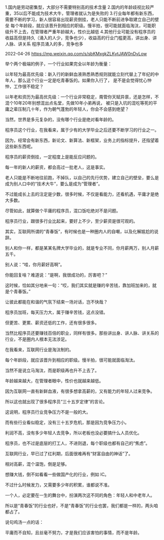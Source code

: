 
1.国内是劳动密集型，大部分不需要特别高的技术含量
2.国内的年龄歧视比较严重，35以后不能成为技术大牛，管理者就认为是失败的
3.行业每年都有新东西，需要不断的学习，新人很容易出现薪资倒挂，老人只能不断前进争取建立自己的壁垒
  每个年龄段，就应该晋升到相应的职级。慢半拍，很可能就面临淘汰，可能职级升不上去，在管理者严重年龄越大，性价比越低
4.其他行业可能没有程序员的收益高但是持久（涌入的人少，竞争也少），收益高的行业门槛更高，讲出身、讲人脉、讲关系
  程序员涌入的多，竞争也多

2022-04-26
https://mp.weixin.qq.com/s/sbKMxgkZLKytJAW0nDvLow


举个两个极端的例子，一个行业如果完全以年龄为衡量：

以年轻为最高优先级：新入行的新鲜血液熟悉熟悉规则就能立刻代替上了年纪的中年人，那么这个行业一定是吃青春饭的。如果你入行了，
是不是会觉得忧心忡忡，工作很不稳定？

以年老和资历为最高优先级：一个行业非常稳定，甭管你天赋异禀，还是怎样，不混个10年20年别想混出点名堂，先做10年小弟再说，
被只是入坑的混吃等死的平庸之辈压制几十年，作为朝气蓬勃的年轻人，你会不会感到绝望？

当然，世界是多元复杂的，没有哪个行业是绝对看年龄的。

程序员这个行业，在我看来，属于少有的大学毕业之后还要不断学习的行业之一。

因为，经常会有新东西，新论文、新算法、新框架，业务上的指标提升，还指望着这些新东西呢。

程序员的薪资倒挂，一定程度上是能反应问题的。

每一年的新人的薪资，都会高过一批老人，这是事实。

老人只能是不断地往前跑，不掉队，以自己的先行优势，建立自己的壁垒，要么是成为别人口中的“技术大牛”，要么是成为“管理者”。

不过能成长上去的注定是少数，很多时候，不仅是看能力，还看机遇，平庸才是绝大多数。

尽管如此，就算做个平庸的程序员，混口饭吃绝对不是问题。

程序员行业，跟很多行业比起来，要好上不少，至少薪资是很可观的。

其实，互联网所谓的“青春饭”，有时候也是一种圈内人的自嘲，以及化解尴尬的说辞。

别人和你一样，都是某某名牌大学毕业的，就是专业不同，你月薪两万，别人月薪五千。

别人说：“哇，你月薪好高啊”。

你能回复啥？难道说：“是啊，我很成功的，厉害吧？”

这时候，恰如其分地来一句：“哎，我们其实就是赚的辛苦钱，靠加班加来的，就是个青春饭。”

让彼此都能在和谐的气氛下结束一场对话，岂不快哉？

程序员加班，每天压力大，属于赚辛苦钱，这点没错。

但更苦、更累、薪资还低的工作，还有很多很多。

当然比程序员还要赚钱百倍的职业，同样有很多。那些讲出身、讲人脉、讲关系的行业，不是圈内人根本无法涉足。

在我看来，互联网行业是淘汰制的。

每个年龄段，就应该晋升到相应的职级。慢半拍，很可能就面临淘汰。

当然不是说立马淘汰，而是职级再也升不上去了。

年龄越来越大，在管理者眼中，性价也就越来越低。

因为互联网一直有新鲜血液，有很多想拿高薪的，又有能力的年轻人过来竞争。

所以这也就出现了很多程序员“三十五岁定律”的言论。

这说明，程序员行业竞争压力不是一般的大。

而有些行业看似稳定，没有三十五岁危机，那是因为竞争压力小。

利润不高，没有多少年轻人去竞争，所以老板也没必要搞什么人员优化。

程序员，也不过是底层的打工人，不进则退，每个职级也都有自己的“焦虑”。

互联网行业，早已过了红利期，后面很难再有“财富自由的神话”了。

相对高薪，混个温饱，倒是足够。

想赚大钱，倒不如看看一些做国产化的行业，例如 IC。

不过什么时候发力，又需要多少年的积累，谁都说不准。

一个人，必定要在一生的舞台中，扮演两次这不同的角色：年轻人和中老年人。

所以是“青春饭”的行业也好，不是“青春饭”的行业也罢，我们都是一样的，两头咱都占了。

说句鸡汤一点的话：

平庸而不自知，且丝毫不努力，才是我们应该害怕的事情，而不是年龄。